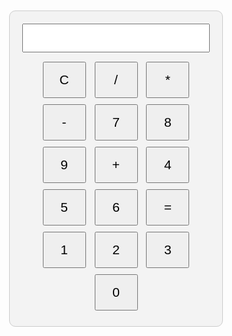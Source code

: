 <!DOCTYPE html>
<html lang="pt-br">
<head>
    <meta charset="UTF-8">
    <meta name="viewport" content="width=device-width, initial-scale=1.0">
    <title>Calculadora Web</title>
    <style>
        body { font-family: Arial, sans-serif; text-align: center; margin: 50px; }
        .calculator { width: 300px; margin: auto; padding: 20px; border: 1px solid #ccc; border-radius: 10px; background: #f3f3f3; }
        #display { width: 100%; font-size: 2em; margin-bottom: 10px; text-align: right; padding: 5px; }
        .buttons button { width: 23%; padding: 15px; font-size: 1.5em; margin: 5px; cursor: pointer; }
        .buttons button:hover { background: #ddd; }
    </style>
</head>
<body>
    <div class="calculator">
        <input id="display" type="text" readonly>
        <div class="buttons">
            <button onclick="clearDisplay()">C</button>
            <button onclick="appendValue('/')">/</button>
            <button onclick="appendValue('*')">*</button>
            <button onclick="appendValue('-')">-</button>
            <button onclick="appendValue('7')">7</button>
            <button onclick="appendValue('8')">8</button>
            <button onclick="appendValue('9')">9</button>
            <button onclick="appendValue('+')">+</button>
            <button onclick="appendValue('4')">4</button>
            <button onclick="appendValue('5')">5</button>
            <button onclick="appendValue('6')">6</button>
            <button onclick="calculateResult()">=</button>
            <button onclick="appendValue('1')">1</button>
            <button onclick="appendValue('2')">2</button>
            <button onclick="appendValue('3')">3</button>
            <button onclick="appendValue('0')">0</button>
        </div>
    </div>
    <script>
        function appendValue(value) { document.getElementById('display').value += value; }
        function clearDisplay() { document.getElementById('display').value = ''; }
        function calculateResult() { 
            try { document.getElementById('display').value = eval(document.getElementById('display').value); } 
            catch (e) { document.getElementById('display').value = 'Erro'; } 
        }
    </script>
</body>
</html>

